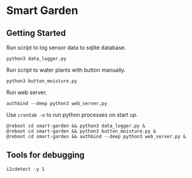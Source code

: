# Smart Garden

## Getting Started

Run script to log sensor data to sqlite database.
```
python3 data_logger.py
```

Run script to water plants with button manually.
```
python3 button_moisture.py
```

Run web server.
```
authbind --deep python3 web_server.py
```

Use `crontab -e` to run python processes on start up.
```
@reboot cd smart-garden && python3 data_logger.py &
@reboot cd smart-garden && python3 button_moisture.py &
@reboot cd smart-garden && authbind --deep python3 web_server.py &
```

## Tools for debugging

```
i2cdetect -y 1
```